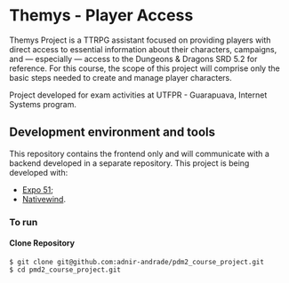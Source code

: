 # Themys - Player Access

Themys Project is a TTRPG assistant focused on providing players with direct access to essential information about their characters, campaigns, and — especially — access to the Dungeons & Dragons SRD 5.2 for reference. For this course, the scope of this project will comprise only the basic steps needed to create and manage player characters.

Project developed for exam activities at UTFPR - Guarapuava, Internet Systems program.

## Development environment and tools

This repository contains the frontend only and will communicate with a backend developed in a separate repository. This project is being developed with:

- [Expo 51](https://expo.dev/);
- [Nativewind](https://www.nativewind.dev/).

### To run

#### Clone Repository

```
$ git clone git@github.com:adnir-andrade/pdm2_course_project.git
$ cd pmd2_course_project.git
```

